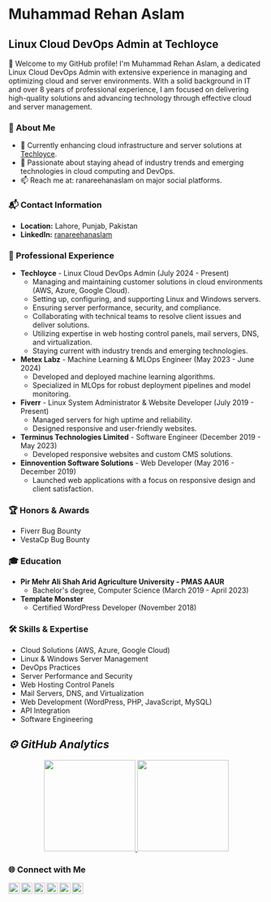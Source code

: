 # Muhammad Rehan Aslam

## Linux Cloud DevOps Admin at Techloyce

👋 Welcome to my GitHub profile! I'm Muhammad Rehan Aslam, a dedicated Linux Cloud DevOps Admin with extensive experience in managing and optimizing cloud and server environments. With a solid background in IT and over 8 years of professional experience, I am focused on delivering high-quality solutions and advancing technology through effective cloud and server management.

### 🌟 About Me
- 🔭 Currently enhancing cloud infrastructure and server solutions at [Techloyce](https://www.linkedin.com/company/techloyce/).
- 🌱 Passionate about staying ahead of industry trends and emerging technologies in cloud computing and DevOps.
- 📫 Reach me at: ranareehanaslam on major social platforms.

### 📬 Contact Information
- **Location:** Lahore, Punjab, Pakistan
- **LinkedIn:** [ranareehanaslam](https://www.linkedin.com/in/ranareehanaslam)

### 💼 Professional Experience
- **Techloyce** - Linux Cloud DevOps Admin (July 2024 - Present)
  - Managing and maintaining customer solutions in cloud environments (AWS, Azure, Google Cloud).
  - Setting up, configuring, and supporting Linux and Windows servers.
  - Ensuring server performance, security, and compliance.
  - Collaborating with technical teams to resolve client issues and deliver solutions.
  - Utilizing expertise in web hosting control panels, mail servers, DNS, and virtualization.
  - Staying current with industry trends and emerging technologies.
- **Metex Labz** - Machine Learning & MLOps Engineer (May 2023 - June 2024)
  - Developed and deployed machine learning algorithms.
  - Specialized in MLOps for robust deployment pipelines and model monitoring.
- **Fiverr** - Linux System Administrator & Website Developer (July 2019 - Present)
  - Managed servers for high uptime and reliability.
  - Designed responsive and user-friendly websites.
- **Terminus Technologies Limited** - Software Engineer (December 2019 - May 2023)
  - Developed responsive websites and custom CMS solutions.
- **Einnovention Software Solutions** - Web Developer (May 2016 - December 2019)
  - Launched web applications with a focus on responsive design and client satisfaction.

### 🏆 Honors & Awards
- Fiverr Bug Bounty
- VestaCp Bug Bounty

### 🎓 Education
- **Pir Mehr Ali Shah Arid Agriculture University - PMAS AAUR**
  - Bachelor's degree, Computer Science (March 2019 - April 2023)
- **Template Monster**
  - Certified WordPress Developer (November 2018)

### 🛠 Skills & Expertise
- Cloud Solutions (AWS, Azure, Google Cloud)
- Linux & Windows Server Management
- DevOps Practices
- Server Performance and Security
- Web Hosting Control Panels
- Mail Servers, DNS, and Virtualization
- Web Development (WordPress, PHP, JavaScript, MySQL)
- API Integration
- Software Engineering

<h2><i>⚙️ GitHub Analytics</i></h2>

<p align="center">
<a href="https://github.com/ranareehanaslam">
  <img height="180em"  src="https://github-readme-stats-eight-theta.vercel.app/api/top-langs/?username=ranareehanaslam&layout=compact&langs_count=8&theme=algolia"/>
</a>
  <img height="180em" src="https://github-readme-streak-stats.herokuapp.com/?user=ranareehanaslam&show_icons=true&locale=en&layout=demo&theme=merko&hide_border=true" />
</p>


### 🌐 Connect with Me
[<img align="left" alt="LinkedIn" width="22px" src="https://cdn-icons-png.flaticon.com/512/174/174857.png" />][linkedin]
[<img align="left" alt="Instagram" width="22px" src="https://cdn-icons-png.flaticon.com/512/2111/2111463.png" />][instagram]
[<img align="left" alt="Twitter" width="22px" src="https://cdn-icons-png.flaticon.com/512/733/733579.png" />][twitter]
[<img align="left" alt="Facebook" width="22px" src="https://cdn-icons-png.flaticon.com/512/124/124010.png" />][facebook]
[<img align="left" alt="YouTube" width="22px" src="https://cdn-icons-png.flaticon.com/512/174/174883.png" />][youtube]
[<img align="left" alt="TikTok" width="22px" src="https://cdn-icons-png.flaticon.com/512/3669/3669950.png" />][tiktok]

<br />

<!-- Actual links to your social media accounts -->
[instagram]: https://instagram.com/ranareehanaslam
[linkedin]: https://linkedin.com/in/ranareehanaslam
[facebook]: https://facebook.com/ranareehanaslam
[twitter]: https://twitter.com/ranareehanaslam
[youtube]: https://www.youtube.com/@ranareehanaslam
[tiktok]: https://tiktok.com/@ranareehanaslam




